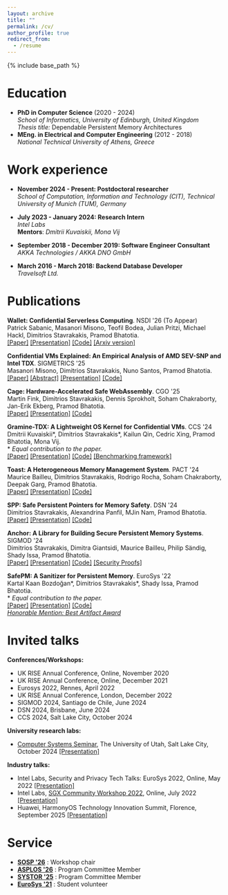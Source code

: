 ```yaml
---
layout: archive
title: ""
permalink: /cv/
author_profile: true
redirect_from:
  - /resume
---
```


{% include base_path %}

Education
======
* **PhD in Computer Science** (2020 - 2024) <br />
  *School of Informatics, University of Edinburgh, United Kingdom* <br />
  *Thesis title:* Dependable Persistent Memory Architectures
* **MEng. in Electrical and Computer Engineering** (2012 - 2018) <br />
  *National Technical University of Athens, Greece*
  
Work experience
======
* **November 2024 - Present: Postdoctoral researcher** <br />
  *School of Computation, Information and Technology (CIT), Technical University of Munich (TUM), Germany*
  
* **July 2023 - January 2024: Research Intern**<br />
  *Intel Labs*<br />
  **Mentors**: *Dmitrii Kuvaiskii, Mona Vij*

* **September 2018 - December 2019: Software Engineer Consultant**<br />
  *AKKA Technologies / AKKA DNO GmbH*

* **March 2016 - March 2018: Backend Database Developer**<br />
  *Travelsoft Ltd.*

Publications
======
__Wallet: Confidential Serverless Computing__. NSDI '26 (To Appear) \
Patrick Sabanic, Masanori Misono, Teofil Bodea, Julian Pritzi, Michael Hackl, Dimitrios Stavrakakis, Pramod Bhatotia. \
[[Paper]](https://dimstav23.github.io/cv) [[Presentation]](https://dimstav23.github.io/cv) [[Code]](https://github.com/TUM-DSE/Wallet-VMPL) [[Arxiv version]](https://arxiv.org/pdf/2504.21518)

__Confidential VMs Explained: An Empirical Analysis of AMD SEV-SNP and Intel TDX__. SIGMETRICS '25 \
Masanori Misono, Dimitrios Stavrakakis, Nuno Santos, Pramod Bhatotia. \
[[Paper]](https://dse.in.tum.de/wp-content/uploads/2024/11/sigmetrics25summer-CVM-Explained.pdf) [[Abstract]](https://dse.in.tum.de/wp-content/uploads/2025/04/CVM-Explained-SIGMETRICS-2025-abstract.pdf) [[Presentation]](https://dse.in.tum.de/wp-content/uploads/2025/06/CVM-Explained-SIGMETRICS-2025-slide.pdf) [[Code]](https://github.com/TUM-DSE/CVM_eval)

__Cage: Hardware-Accelerated Safe WebAssembly__. CGO '25 \
Martin Fink, Dimitrios Stavrakakis, Dennis Sprokholt, Soham Chakraborty, Jan-Erik Ekberg, Pramod Bhatotia. \
[[Paper]](https://dse.in.tum.de/wp-content/uploads/2025/02/Cage-CGO-25.pdf) [[Presentation]](https://dse.in.tum.de/wp-content/uploads/2025/03/Cage-CGO-25-slides.pdf) [[Code]](https://github.com/TUM-DSE/cage-meta)

__Gramine-TDX: A Lightweight OS Kernel for Confidential VMs__. CCS '24 \
Dmitrii Kuvaiskii\*, Dimitrios Stavrakakis\*, Kailun Qin, Cedric Xing, Pramod Bhatotia, Mona Vij. \
\* *Equal contribution to the paper.* \
[[Paper]](https://dse.in.tum.de/wp-content/uploads/2024/10/Gramine_TDX-CCS24.pdf) [[Presentation]](https://dse.in.tum.de/wp-content/uploads/2024/10/Gramine-TDX-CCS_24_presentation_short.pdf) [[Code]](https://github.com/gramineproject/gramine-tdx) [[Benchmarking framework]](https://github.com/dimstav23/gramine-tdx-benchmarking)

__Toast: A Heterogeneous Memory Management System__. PACT '24 \
Maurice Bailleu, Dimitrios Stavrakakis, Rodrigo Rocha, Soham Chakraborty, Deepak Garg, Pramod Bhatotia. \
[[Paper]](https://dse.in.tum.de/wp-content/uploads/2024/09/Toast__PACT_24_Camera_ready.pdf) [[Presentation]](https://dse.in.tum.de/wp-content/uploads/2024/10/Toast_Heterogeneous_Memory_Management_presentation.pdf) [[Code]](https://github.com/TUM-DSE/Toast)

__SPP: Safe Persistent Pointers for Memory Safety__. DSN '24 \
Dimitrios Stavrakakis, Alexandrina Panfil, MJin Nam, Pramod Bhatotia. \
[[Paper]](https://dse.in.tum.de/wp-content/uploads/2024/05/SPP_DSN_24_Camera_Ready.pdf) [[Presentation]](https://dse.in.tum.de/wp-content/uploads/2024/06/SPP_DSN24_presentation.pdf) [[Code]](https://github.com/dimstav23/SPP)

__Anchor: A Library for Building Secure Persistent Memory Systems__. SIGMOD '24 \
Dimitrios Stavrakakis, Dimitra Giantsidi, Maurice Bailleu, Philip Sändig, Shady Issa, Pramod Bhatotia. \
[[Paper]](https://dse.in.tum.de/wp-content/uploads/2024/01/Anchor-SIGMOD.pdf) [[Presentation]](https://dse.in.tum.de/wp-content/uploads/2024/06/Anchor_SIGMOD24-pdf_animation_version.pdf) [[Code]](https://github.com/dimstav23/Anchor) [[Security Proofs]](https://github.com/dimstav23/Anchor-Proofs)

__SafePM: A Sanitizer for Persistent Memory__. EuroSys '22  \
Kartal Kaan Bozdoğan\*, Dimitrios Stavrakakis\*, Shady Issa, Pramod Bhatotia. \
\* *Equal contribution to the paper.* \
[[Paper]](https://dse.in.tum.de/wp-content/uploads/2022/04/final_digital_version.pdf) [[Presentation]](https://dse.in.tum.de/wp-content/uploads/2022/04/SafePM_eurosys22_presentation.pdf) [[Code]](https://github.com/TUM-DSE/safepm) \
[*Honorable Mention: Best Artifact Award*](https://dse.in.tum.de/wp-content/uploads/2022/05/HonorableMention-GillesMuller-SafePM.pdf)

Invited talks
======
**Conferences/Workshops:**
- UK RISE Annual Conference, Online, November 2020
- UK RISE Annual Conference, Online, December 2021
- Eurosys 2022, Rennes, April 2022
- UK RISE Annual Conference, London, December 2022
- SIGMOD 2024, Santiago de Chile, June 2024
- DSN 2024, Brisbane, June 2024
- CCS 2024, Salt Lake City, October 2024

**University research labs:**
- [Computer Systems Seminar](https://www.eng.utah.edu/~csl-sem/old/f24/), The University of Utah, Salt Lake City, October 2024 [[Presentation]](https://docs.google.com/presentation/d/e/2PACX-1vTx5mQ3HOkwPOhMEPTuwLwXyak-EQIHe_dSuvANm-h_tofvwtj0umNExJi7vc2ud-b1qyDbulbldUG0/pub?start=true&loop=false&delayms=3000)

**Industry talks:**
- Intel Labs, Security and Privacy Tech Talks: EuroSys 2022, Online, May 2022 [[Presentation]](https://docs.google.com/presentation/d/e/2PACX-1vSztIgeqt6D9t5qpLbY5_0i13LujmnhrrnUM4pR-3gjrK5NhtU1c_TgjVs1bodbz2UntLHOrTuzULal/pub?start=true&loop=false&delayms=3000)
- Intel Labs, [SGX Community Workshop 2022](https://community.intel.com/t5/Blogs/Tech-Innovation/Data-Center/Third-SGX-Community-Day/post/1393177#.YquzBaYuyqI.linkedin), Online, July 2022 [[Presentation]](https://docs.google.com/presentation/d/e/2PACX-1vRxUoMUzAvdm3F_7aOZ8NG-gdMUXr6je2ZvEAkgTD40WAjzjfgnfJ5RTxxv85SlZcR2hjvEZ5PDADis/pub?start=true&loop=false&delayms=3000)
- Huawei, HarmonyOS Technology Innovation Summit, Florence, September 2025 [[Presentation]](https://docs.google.com/presentation/d/e/2PACX-1vQgGCReonWkzyeHn1e_5lRO0SQYfzU-v2eCEPYMSDUbQk-g-3MSkASpKnNvvt9-t5azk5kWa1FolonS/pub?start=true&loop=false&delayms=3000)

Service
======
- __[SOSP '26](https://sigops.org/s/conferences/sosp/2026/index.html)__ : Workshop chair
- __[ASPLOS '26](https://www.asplos-conference.org/asplos2026/)__ : Program Committee Member
- __[SYSTOR '25](https://www.systor.org/2025/)__ : Program Committee Member
- __[EuroSys '21](https://2021.eurosys.org/index.html)__ : Student volunteer